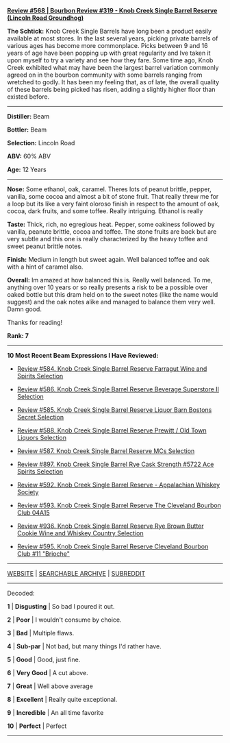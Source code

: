 
[**Review #568 | Bourbon Review #319 - Knob Creek Single Barrel Reserve (Lincoln Road Groundhog)**]( https://t8ke.review/review-568-knob-creek-single-barrel-reserve-lincoln-road-groundhog-12yr10mo/)

**The Schtick:**  Knob Creek Single Barrels have long been a product easily available at most stores. In the last several years, picking private barrels of various ages has become more commonplace. Picks between 9 and 16 years of age have been popping up with great regularity and Ive taken it upon myself to try a variety and see how they fare. Some time ago, Knob Creek exhibited what may have been the largest barrel variation commonly agreed on in the bourbon community with some barrels ranging from wretched to godly. It has been my feeling that, as of late, the overall quality of these barrels being picked has risen, adding a slightly higher floor than existed before.

-----

**Distiller:** Beam

**Bottler:** Beam

**Selection:** Lincoln Road

**ABV:**  60% ABV

**Age:** 12 Years 

-----

**Nose:**  Some ethanol, oak, caramel. Theres lots of peanut brittle, pepper, vanilla, some cocoa and almost a bit of stone fruit. That really threw me for a loop but its like a very faint oloroso finish in respect to the amount of oak, cocoa, dark fruits, and some toffee. Really intriguing.  Ethanol is really

**Taste:** Thick, rich, no egregious heat. Pepper, some oakiness followed by vanilla, peanute brittle, cocoa and toffee. The stone fruits are back but are very subtle and this one is really characterized by the heavy toffee and sweet peanut brittle notes.  

**Finish:** Medium in length but sweet again. Well balanced toffee and oak with a hint of caramel also. 

**Overall:** Im amazed at how balanced this is. Really well balanced. To me, anything over 10 years or so really presents a risk to be a possible over oaked bottle but this dram held on to the sweet notes (like the name would suggest) and the oak notes alike and managed to balance them very well. Damn good. 

Thanks for reading!

**Rank: 7**

----- 

**10 Most Recent Beam Expressions I Have Reviewed:** 

- [Review #584. Knob Creek Single Barrel Reserve Farragut Wine and Spirits Selection]( https://t8ke.review/review-584-knob-creek-single-barrel-reserve-3634-farragut/) 

- [Review #586. Knob Creek Single Barrel Reserve Beverage Superstore II Selection]( https://t8ke.review/review-586-knob-creek-single-barrel-reserve-beverage-superstore-ii-selection/) 

- [Review #585. Knob Creek Single Barrel Reserve Liquor Barn Bostons Secret Selection]( https://t8ke.review/review-585-knob-creek-single-barrel-reserve-liquor-barn-bostons-secret/) 

- [Review #588. Knob Creek Single Barrel Reserve Prewitt / Old Town Liquors Selection]( https://t8ke.review/review-588-knob-creek-single-barrel-reserve-4018-jeff-prewitt-old-town-liquors-15yr/) 

- [Review #587. Knob Creek Single Barrel Reserve MCs Selection]( https://t8ke.review/review-587-knob-creek-single-barrel-reserve-3892-mcs-selection/) 

- [Review #897. Knob Creek Single Barrel Rye Cask Strength #5722 Ace Spirits Selection]( https://t8ke.review/review-897-knob-creek-single-barrel-rye-5722-ace-spirits-selection/) 

- [Review #592. Knob Creek Single Barrel Reserve - Appalachian Whiskey Society]( https://t8ke.review) 

- [Review #593. Knob Creek Single Barrel Reserve The Cleveland Bourbon Club 04A15]( https://t8ke.review/review-593-knob-creek-single-barrel-reserve-04a15-cleveland-bourbon-club/) 

- [Review #936. Knob Creek Single Barrel Reserve Rye Brown Butter Cookie Wine and Whiskey Country Selection]( https://t8ke.review/review-936-knob-creek-single-barrel-reserve-rye-brown-butter-cookie-wine-and-whiskey-country-selection/) 

- [Review #595. Knob Creek Single Barrel Reserve Cleveland Bourbon Club #11 "Brioche"]( https://t8ke.review/review-595-knob-creek-single-barrel-reserve-cleveland-bourbon-club-11-brioche/) 

-----

[WEBSITE](https://t8ke.review) | [SEARCHABLE ARCHIVE](https://t8ke.review/review-archive/) | [SUBREDDIT](https://reddit.com/r/t8kereviews)

-----

Decoded:

**1** | **Disgusting** | So bad I poured it out.

**2** | **Poor** | I wouldn't consume by choice.

**3** | **Bad** | Multiple flaws.

**4** | **Sub-par** | Not bad, but many things I'd rather have.

**5** | **Good** | Good, just fine.

**6** | **Very Good** | A cut above.

**7** | **Great** | Well above average

**8** | **Excellent** | Really quite exceptional.

**9** | **Incredible** | An all time favorite

**10** | **Perfect** | Perfect

----

